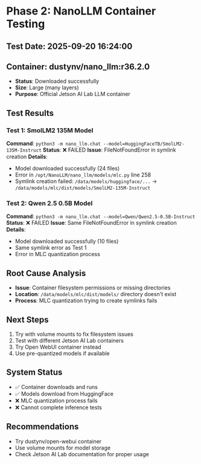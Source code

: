 # Phase 2: NanoLLM Container Testing

## Test Date: 2025-09-20 16:24:00

## Container: dustynv/nano_llm:r36.2.0
- **Status**: Downloaded successfully
- **Size**: Large (many layers)
- **Purpose**: Official Jetson AI Lab LLM container

## Test Results

### Test 1: SmolLM2 135M Model
**Command**: `python3 -m nano_llm.chat --model=HuggingFaceTB/SmolLM2-135M-Instruct`
**Status**: ❌ FAILED
**Issue**: FileNotFoundError in symlink creation
**Details**:
- Model downloaded successfully (24 files)
- Error in `/opt/NanoLLM/nano_llm/models/mlc.py` line 258
- Symlink creation failed: `/data/models/huggingface/...` -> `/data/models/mlc/dist/models/SmolLM2-135M-Instruct`

### Test 2: Qwen 2.5 0.5B Model  
**Command**: `python3 -m nano_llm.chat --model=Qwen/Qwen2.5-0.5B-Instruct`
**Status**: ❌ FAILED
**Issue**: Same FileNotFoundError in symlink creation
**Details**:
- Model downloaded successfully (10 files)
- Same symlink error as Test 1
- Error in MLC quantization process

## Root Cause Analysis
- **Issue**: Container filesystem permissions or missing directories
- **Location**: `/data/models/mlc/dist/models/` directory doesn't exist
- **Process**: MLC quantization trying to create symlinks fails

## Next Steps
1. Try with volume mounts to fix filesystem issues
2. Test with different Jetson AI Lab containers
3. Try Open WebUI container instead
4. Use pre-quantized models if available

## System Status
- ✅ Container downloads and runs
- ✅ Models download from HuggingFace
- ❌ MLC quantization process fails
- ❌ Cannot complete inference tests

## Recommendations
- Try dustynv/open-webui container
- Use volume mounts for model storage
- Check Jetson AI Lab documentation for proper usage
